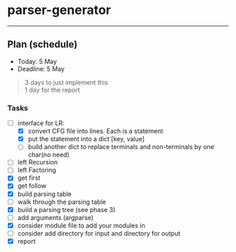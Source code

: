 # parser-generator

---

## Plan (schedule)
* Today: 5 May
* Deadline: 5 May

> 3 days to just implement this<br>
> 1 day for the report

### Tasks
* [ ] interface for LR:
  * [x] convert CFG file into lines. Each is a statement
  * [x] put the statement into a dict [key, value]
  * [ ] build another dict to replace terminals and non-terminals by one char(no need)
* [ ] left Recursion
* [ ] left Factoring
* [X] get first
* [X] get follow
* [x] build parsing table
* [ ] walk through the parsing table
* [x] build a parsing tree (see phase 3)
* [ ] add arguments (argparse)
* [x] consider module file to add your modules in
* [ ] consider add directory for input and directory for output
* [x] report
